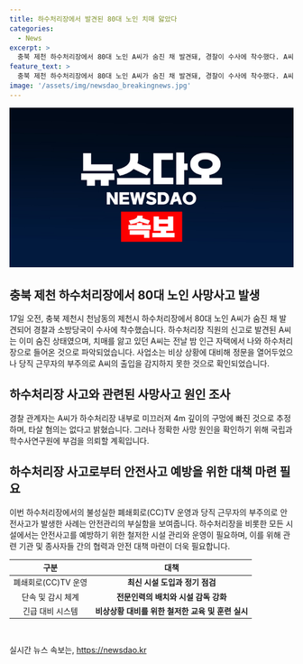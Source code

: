```yaml
---
title: 하수처리장에서 발견된 80대 노인 치매 앓았다
categories:
  - News
excerpt: >
  충북 제천 하수처리장에서 80대 노인 A씨가 숨진 채 발견돼, 경찰이 수사에 착수했다. A씨는 전날 오후 인근 자택을 나와 정문이 열린 환경 관리사업소로 들어갔으며, 사업소는 비상 상황으로 문을 열어놓은 상태였다. 하지만 CCTV가 설치돼 있음에도 불구하고 당직자는 A씨의 출입을 확인하지 못했다. 경찰은 A씨가 하수처리장에 미끄러져서 사망한 것으로 보이며, 혐의점은 타살이 아닌 것으로 밝혔다. 현재 국립과학수사연구원에 부검을 의뢰하여 정확한 사망 원인을 조사 중이다.
feature_text: >
  충북 제천 하수처리장에서 80대 노인 A씨가 숨진 채 발견돼, 경찰이 수사에 착수했다. A씨는 전날 오후 인근 자택을 나와 정문이 열린 환경 관리사업소로 들어갔으며, 사업소는 비상 상황으로 문을 열어놓은 상태였다. 하지만 CCTV가 설치돼 있음에도 불구하고 당직자는 A씨의 출입을 확인하지 못했다. 경찰은 A씨가 하수처리장에 미끄러져서 사망한 것으로 보이며, 혐의점은 타살이 아닌 것으로 밝혔다. 현재 국립과학수사연구원에 부검을 의뢰하여 정확한 사망 원인을 조사 중이다.
image: '/assets/img/newsdao_breakingnews.jpg'
---
```


<p><img src="/assets/img/newsdao_breakingnews.jpg" alt="bookingtag 속보" /></p>

<h2 data-ke-size="size26">충북 제천 하수처리장에서 80대 노인 사망사고 발생</h2>

<p data-ke-size="size16">17일 오전, 충북 제천시 천남동의 제천시 하수처리장에서 80대 노인 A씨가 숨진 채 발견되어 경찰과 소방당국이 수사에 착수했습니다. 하수처리장 직원의 신고로 발견된 A씨는 이미 숨진 상태였으며, 치매를 앓고 있던 A씨는 전날 밤 인근 자택에서 나와 하수처리장으로 들어온 것으로 파악되었습니다. 사업소는 비상 상황에 대비해 정문을 열어두었으나 당직 근무자의 부주의로 A씨의 출입을 감지하지 못한 것으로 확인되었습니다.</p>

<h2 data-ke-size="size26">하수처리장 사고와 관련된 사망사고 원인 조사</h2>

<p data-ke-size="size16">경찰 관계자는 A씨가 하수처리장 내부로 미끄러져 4m 깊이의 구멍에 빠진 것으로 추정하며, 타살 혐의는 없다고 밝혔습니다. 그러나 정확한 사망 원인을 확인하기 위해 국립과학수사연구원에 부검을 의뢰할 계획입니다.</p>

<h2 data-ke-size="size26">하수처리장 사고로부터 안전사고 예방을 위한 대책 마련 필요</h2>

<p data-ke-size="size16">이번 하수처리장에서의 불성실한 폐쇄회로(CC)TV 운영과 당직 근무자의 부주의로 안전사고가 발생한 사례는 안전관리의 부실함을 보여줍니다. 하수처리장을 비롯한 모든 시설에서는 안전사고를 예방하기 위한 철저한 시설 관리와 운영이 필요하며, 이를 위해 관련 기관 및 종사자들 간의 협력과 안전 대책 마련이 더욱 필요합니다.</p>

<table>
    <thead>
        <tr>
            <th style="text-align: center;">구분</th>
            <th style="text-align: center;">대책</th>
        </tr>
    </thead>
    <tbody>
        <tr>
            <td style="text-align: center;">폐쇄회로(CC)TV 운영</td>
            <td style="text-align: center;"><b>최신 시설 도입과 정기 점검</b></td>
        </tr>
        <tr>
            <td style="text-align: center;">단속 및 감시 체계</td>
            <td style="text-align: center;"><b>전문인력의 배치와 시설 감독 강화</b></td>
        </tr>
        <tr>
            <td style="text-align: center;">긴급 대비 시스템</td>
            <td style="text-align: center;"><b>비상상황 대비를 위한 철저한 교육 및 훈련 실시</b></td>
        </tr>
    </tbody>
</table>

<p data-ke-size="size16">&nbsp;</p>
실시간 뉴스 속보는, <a href="https://newsdao.kr" rel="dofollow">https://newsdao.kr</a>


